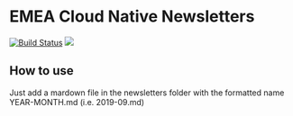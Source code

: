 # EMEA Cloud Native Newsletters

[![Build Status](https://lgmorand.visualstudio.com/OnePlace/_apis/build/status/OSS%20Newsletters%20-%20CI?branchName=master)](https://lgmorand.visualstudio.com/OnePlace/_build/latest?definitionId=81&branchName=master)
![](https://lgmorand.vsrm.visualstudio.com/_apis/public/Release/badge/cdeec685-8846-45f8-ba8a-d3e541b695d4/2/2)

## How to use

Just add a mardown file in the newsletters folder with the formatted name YEAR-MONTH.md (i.e. 2019-09.md)
